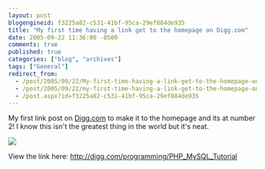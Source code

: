 ```yaml
---
layout: post
blogengineid: f3225a82-c531-41bf-95ca-29ef884de935
title: "My first time having a link get to the homepage on Digg.com"
date: 2005-09-22 11:36:00 -0500
comments: true
published: true
categories: ["blog", "archives"]
tags: ["General"]
redirect_from: 
  - /post/2005/09/22/My-first-time-having-a-link-get-to-the-homepage-on-Diggcom
  - /post/2005/09/22/my-first-time-having-a-link-get-to-the-homepage-on-diggcom
  - /post.aspx?id=f3225a82-c531-41bf-95ca-29ef884de935
---
```

<!-- more -->
<P>My first link post on <A href="http://digg.com/">Digg.com</A> to make it to the homepage and its at number 2! I know this isn't the greatest thing in the world but it's neat.</P>
<P><IMG src="/Blog/images/44/r_digg_ScreenShots.png" border=0></P>
<P>View the link here: <A href="http://digg.com/programming/PHP_MySQL_Tutorial">http://digg.com/programming/PHP_MySQL_Tutorial</A></P>
